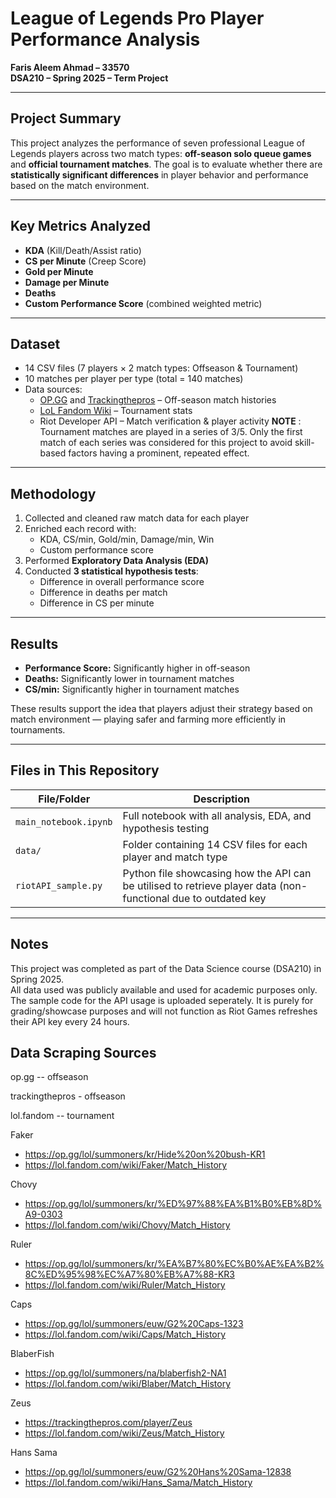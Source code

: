 # League of Legends Pro Player Performance Analysis

**Faris Aleem Ahmad – 33570**  
**DSA210 – Spring 2025 – Term Project**

---

## Project Summary

This project analyzes the performance of seven professional League of Legends players across two match types: **off-season solo queue games** and **official tournament matches**. The goal is to evaluate whether there are **statistically significant differences** in player behavior and performance based on the match environment.

---

## Key Metrics Analyzed

- **KDA** (Kill/Death/Assist ratio)  
- **CS per Minute** (Creep Score)  
- **Gold per Minute**  
- **Damage per Minute**  
- **Deaths**  
- **Custom Performance Score** (combined weighted metric)

---

## Dataset

- 14 CSV files (7 players × 2 match types: Offseason & Tournament)
- 10 matches per player per type (total = 140 matches)
- Data sources:
  - [OP.GG](https://op.gg) and [Trackingthepros](https://trackingthepros.com) – Off-season match histories
  - [LoL Fandom Wiki](https://lol.fandom.com/wiki) – Tournament stats
  - Riot Developer API – Match verification & player activity
**NOTE** : Tournament matches are played in a series of 3/5. Only the first match of each series was considered for this project to avoid skill-based factors having a prominent, repeated effect.

---

## Methodology

1. Collected and cleaned raw match data for each player
2. Enriched each record with:
   - KDA, CS/min, Gold/min, Damage/min, Win
   - Custom performance score
3. Performed **Exploratory Data Analysis (EDA)**
4. Conducted **3 statistical hypothesis tests**:
   - Difference in overall performance score
   - Difference in deaths per match
   - Difference in CS per minute

---

## Results

- **Performance Score:** Significantly higher in off-season  
- **Deaths:** Significantly lower in tournament matches  
- **CS/min:** Significantly higher in tournament matches  

These results support the idea that players adjust their strategy based on match environment — playing safer and farming more efficiently in tournaments.

---

## Files in This Repository

| File/Folder | Description |
|-------------|-------------|
| `main_notebook.ipynb` | Full notebook with all analysis, EDA, and hypothesis testing |
| `data/` | Folder containing 14 CSV files for each player and match type |
| `riotAPI_sample.py` | Python file showcasing how the API can be utilised to retrieve player data (non-functional due to outdated key |

---

## Notes

This project was completed as part of the Data Science course (DSA210) in Spring 2025.  
All data used was publicly available and used for academic purposes only.
The sample code for the API usage is uploaded seperately. 
It is purely for grading/showcase purposes and will not function as Riot Games refreshes their API key every 24 hours.


## Data Scraping Sources
op.gg -- offseason

trackingthepros - offseason

lol.fandom -- tournament

Faker 
- https://op.gg/lol/summoners/kr/Hide%20on%20bush-KR1 
- https://lol.fandom.com/wiki/Faker/Match_History  

Chovy
- https://op.gg/lol/summoners/kr/%ED%97%88%EA%B1%B0%EB%8D%A9-0303
- https://lol.fandom.com/wiki/Chovy/Match_History

Ruler 
- https://op.gg/lol/summoners/kr/%EA%B7%80%EC%B0%AE%EA%B2%8C%ED%95%98%EC%A7%80%EB%A7%88-KR3
- https://lol.fandom.com/wiki/Ruler/Match_History

Caps
- https://op.gg/lol/summoners/euw/G2%20Caps-1323
- https://lol.fandom.com/wiki/Caps/Match_History

BlaberFish
- https://op.gg/lol/summoners/na/blaberfish2-NA1
- https://lol.fandom.com/wiki/Blaber/Match_History

Zeus 
- https://trackingthepros.com/player/Zeus
- https://lol.fandom.com/wiki/Zeus/Match_History

Hans Sama
- https://op.gg/lol/summoners/euw/G2%20Hans%20Sama-12838
- https://lol.fandom.com/wiki/Hans_Sama/Match_History
